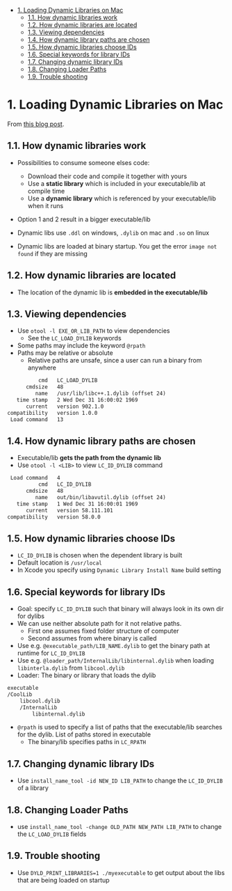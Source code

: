 - [1. Loading Dynamic Libraries on Mac](#1-loading-dynamic-libraries-on-mac)
  - [1.1. How dynamic libraries work](#11-how-dynamic-libraries-work)
  - [1.2. How dynamic libraries are located](#12-how-dynamic-libraries-are-located)
  - [1.3. Viewing dependencies](#13-viewing-dependencies)
  - [1.4. How dynamic library paths are chosen](#14-how-dynamic-library-paths-are-chosen)
  - [1.5. How dynamic libraries choose IDs](#15-how-dynamic-libraries-choose-ids)
  - [1.6. Special keywords for library IDs](#16-special-keywords-for-library-ids)
  - [1.7. Changing dynamic library IDs](#17-changing-dynamic-library-ids)
  - [1.8. Changing Loader Paths](#18-changing-loader-paths)
  - [1.9. Trouble shooting](#19-trouble-shooting)

# 1. Loading Dynamic Libraries on Mac

From [this blog post](http://clarkkromenaker.com/post/library-dynamic-loading-mac/).

## 1.1. How dynamic libraries work

- Possibilities to consume someone elses code:
  - Download their code and compile it together with yours
  - Use a **static library** which is included in your executable/lib at compile time
  - Use a **dynamic library** which is referenced by your executable/lib when it runs

- Option 1 and 2 result in a bigger executable/lib
- Dynamic libs use `.ddl` on windows, `.dylib` on mac and `.so` on linux
- Dynamic libs are loaded at binary startup. You get the error `image not found` if they are missing


## 1.2. How dynamic libraries are located

- The location of the dynamic lib is **embedded in the executable/lib**


## 1.3. Viewing dependencies 

- Use `otool -l EXE_OR_LIB_PATH` to view dependencies
  - See the `LC_LOAD_DYLIB` keywords
- Some paths may include the keyword `@rpath`
- Paths may be relative or absolute
  - Relative paths are unsafe, since a user can run a binary from anywhere

```txt
          cmd   LC_LOAD_DYLIB
      cmdsize   48
         name   /usr/lib/libc++.1.dylib (offset 24)
   time stamp   2 Wed Dec 31 16:00:02 1969
      current   version 902.1.0
compatibility   version 1.0.0
 Load command   13
```

## 1.4. How dynamic library paths are chosen 

- Executable/lib **gets the path from the dynamic lib**
- Use `otool -l <LIB>` to view `LC_ID_DYLIB` command


```txt
 Load command   4
          cmd   LC_ID_DYLIB
      cmdsize   48
         name   out/bin/libavutil.dylib (offset 24)
   time stamp   1 Wed Dec 31 16:00:01 1969
      current   version 58.111.101
compatibility   version 58.0.0
```

## 1.5. How dynamic libraries choose IDs

- `LC_ID_DYLIB` is chosen when the dependent library is built
- Default location is `/usr/local`
- In Xcode you specify using `Dynamic Library Install Name` build setting

## 1.6. Special keywords for library IDs

- Goal: specify `LC_ID_DYLIB` such that binary will always look in its own dir for dylibs
- We can use neither absolute path for it not relative paths.
  - First one assumes fixed folder structure of computer
  - Second assumes from where binary is called
- Use e.g. `@executable_path/LIB_NAME.dylib` to get the binary path at runtime for `LC_ID_DYLIB`
- Use e.g. `@loader_path/InternalLib/libinternal.dylib` when loading `libinterla.dylib` from `libcool.dylib`
- Loader: The binary or library that loads the dylib

```txt
executable
/CoolLib
    libcool.dylib
    /InternalLib
        libinternal.dylib
```

-  `@rpath` is used to specify a list of paths that the executable/lib searches for the dylib. List of paths stored in executable
   -  The binary/lib specifies paths in `LC_RPATH`
  

## 1.7. Changing dynamic library IDs

- Use `install_name_tool -id NEW_ID LIB_PATH` to change the `LC_ID_DYLIB` of a library

## 1.8. Changing Loader Paths

- use `install_name_tool -change OLD_PATH NEW_PATH LIB_PATH` to change the `LC_LOAD_DYLIB` fields

## 1.9. Trouble shooting 

- Use `DYLD_PRINT_LIBRARIES=1 ./myexecutable` to get output about the libs that are being loaded on startup 
